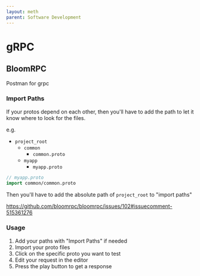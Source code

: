 ```yaml
---
layout: meth
parent: Software Development
---
```


# gRPC

## BloomRPC

Postman for grpc 

### Import Paths

If your protos depend on each other, then you'll have to add the path to let it know where to look for the files.

e.g.

- `project_root`
	- `common`
		- `common.proto`
	- `myapp`
		- `myapp.proto`

```proto
// myapp.proto
import common/common.proto
```

Then you'll have to add the absolute path of `project_root` to "import paths"

<https://github.com/bloomrpc/bloomrpc/issues/102#issuecomment-515361276>

### Usage

1. Add your paths with "Import Paths" if needed
2. Import your proto files
3. Click on the specific proto you want to test
4. Edit your request in the editor
5. Press the play button to get a response